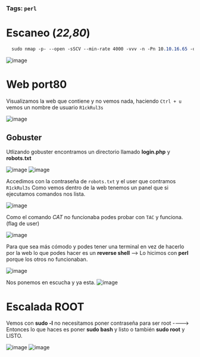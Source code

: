 ### Tags: `perl` 

# Escaneo (*22,80*)

```css
  sudo nmap -p- --open -sSCV --min-rate 4000 -vvv -n -Pn 10.10.16.65 -oN escaneo
```
![image](https://github.com/user-attachments/assets/619b8370-f689-4f49-8d05-0b66da8ba85d)

# Web port80
Visualizamos la web que contiene y no vemos nada, haciendo `Ctrl + u` vemos un nombre de usuario `R1ckRul3s`

![image](https://github.com/user-attachments/assets/763275f1-02de-4a5e-a513-3e011486737b)

## Gobuster 
Utlizando gobuster encontramos un directorio llamado **login.php** y **robots.txt**

![image](https://github.com/user-attachments/assets/a60a6aba-8fc1-4337-89b7-4c13b24b1edf)
![image](https://github.com/user-attachments/assets/7a513598-58f9-4055-86fd-d194e2ac0889)

Accedimos con la contraseña de `robots.txt` y el user que contramos `R1ckRul3s`
Como vemos dentro de la web tenemos un panel que si ejecutamos comandos nos lista.

![image](https://github.com/user-attachments/assets/2876ea0a-25ad-4741-9a17-0fb6a1702d41)

Como el comando *CAT* no funcionaba podes probar con ``TAC`` y funciona. (flag de user)

![image](https://github.com/user-attachments/assets/918b7a75-68ab-4cab-ac5f-4be4a6e48624)

Para que sea más cómodo y podes tener una terminal en vez de hacerlo por la web lo que podes hacer es un **reverse shell** --> Lo hicimos con **perl** porque los otros no funcionaban.

![image](https://github.com/user-attachments/assets/17921c5c-7dc5-4588-a761-700c10603c44)

Nos ponemos en escucha y ya esta.
![image](https://github.com/user-attachments/assets/14cc0c2b-c58e-49d1-8cbb-e45d5986d62e)

# Escalada ROOT
Vemos con **sudo -l** no necesitamos poner contraseña para ser root ----> Entonces lo que haces es poner **sudo bash** y listo o también **sudo root** y LISTO.

![image](https://github.com/user-attachments/assets/46a1a2b1-acdc-4b0b-b1dc-555bc739ee7d)
![image](https://github.com/user-attachments/assets/2e640f9d-4f8d-4921-a9d8-b2f4f771a821)
